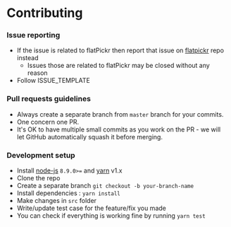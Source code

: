 # Contributing

### Issue reporting
* If the issue is related to flatPickr then report that issue on [flatpickr](https://github.com/chmln/flatpickr/issues) repo instead
    - Issues those are related to flatPickr may be closed without any reason
* Follow ISSUE_TEMPLATE  


### Pull requests guidelines
* Always create a separate branch from `master` branch for your commits.
* One concern one PR.
* It's OK to have multiple small commits as you work on the PR - we will let GitHub automatically squash it before merging.


### Development setup
* Install [node-js](http://nodejs.org/) `8.9.0>=`  and [yarn](https://yarnpkg.com/en/docs/install) v1.x
* Clone the repo
* Create a separate branch `git checkout -b your-branch-name`
* Install dependencies : `yarn install`
* Make changes in ``src`` folder
* Write/update test case for the feature/fix you made 
* You can check if everything is working fine by running `yarn test`

